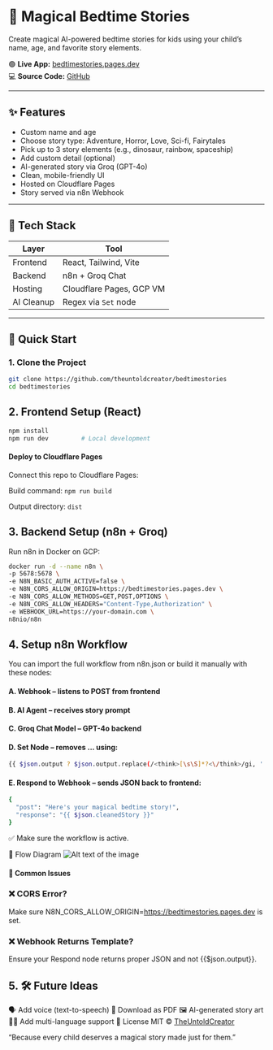 # 🌙 Magical Bedtime Stories

Create magical AI-powered bedtime stories for kids using your child’s name, age, and favorite story elements.

🟢 **Live App:** [bedtimestories.pages.dev](https://bedtimestories.pages.dev)  
💻 **Source Code:** [GitHub](https://github.dev/theuntoldcreator/bedtimestories)

---

## ✨ Features

- Custom name and age
- Choose story type: Adventure, Horror, Love, Sci-fi, Fairytales
- Pick up to 3 story elements (e.g., dinosaur, rainbow, spaceship)
- Add custom detail (optional)
- AI-generated story via Groq (GPT-4o)
- Clean, mobile-friendly UI
- Hosted on Cloudflare Pages
- Story served via n8n Webhook

---

## 🔧 Tech Stack

| Layer      | Tool                       |
|------------|----------------------------|
| Frontend   | React, Tailwind, Vite      |
| Backend    | n8n + Groq Chat            |
| Hosting    | Cloudflare Pages, GCP VM   |
| AI Cleanup | Regex via `Set` node       |

---

## 🚀 Quick Start

### 1. Clone the Project

```bash
git clone https://github.com/theuntoldcreator/bedtimestories
cd bedtimestories
```

## 2. Frontend Setup (React)

```bash
npm install
npm run dev         # Local development
``` 

#### Deploy to Cloudflare Pages
Connect this repo to Cloudflare Pages:

Build command: ```npm run build```

Output directory: ```dist```



## 3. Backend Setup (n8n + Groq)
Run n8n in Docker on GCP:
```bash
docker run -d --name n8n \
-p 5678:5678 \
-e N8N_BASIC_AUTH_ACTIVE=false \
-e N8N_CORS_ALLOW_ORIGIN=https://bedtimestories.pages.dev \
-e N8N_CORS_ALLOW_METHODS=GET,POST,OPTIONS \
-e N8N_CORS_ALLOW_HEADERS="Content-Type,Authorization" \
-e WEBHOOK_URL=https://your-domain.com \
n8nio/n8n
```
## 4. Setup n8n Workflow
You can import the full workflow from n8n.json or build it manually with these nodes:

#### A. Webhook – listens to POST from frontend


#### B. AI Agent – receives story prompt


#### C. Groq Chat Model – GPT-4o backend


#### D. Set Node – removes <think>...</think> using:
```bash
{{ $json.output ? $json.output.replace(/<think>[\s\S]*?<\/think>/gi, '').trim() : '' }}
```

#### E. Respond to Webhook – sends JSON back to frontend:
```bash
{
  "post": "Here's your magical bedtime story!",
  "response": "{{ $json.cleanedStory }}"
}
```
✅ Make sure the workflow is active.

🔄 Flow Diagram
![Alt text of the image](https://github.com/theuntoldcreator/bedtimestories/workflow.png)

#### 🧪 Common Issues
### ❌ CORS Error?
Make sure N8N_CORS_ALLOW_ORIGIN=https://bedtimestories.pages.dev is set.

### ❌ Webhook Returns Template?
Ensure your Respond node returns proper JSON and not {{$json.output}}.

## 5. 🛠 Future Ideas
🗣️ Add voice (text-to-speech)
📄 Download as PDF
🖼️ AI-generated story art
🧑‍🎓 Add multi-language support
📄 License
MIT © [TheUntoldCreator](https://github.dev/theuntoldcreator)

“Because every child deserves a magical story made just for them.”

